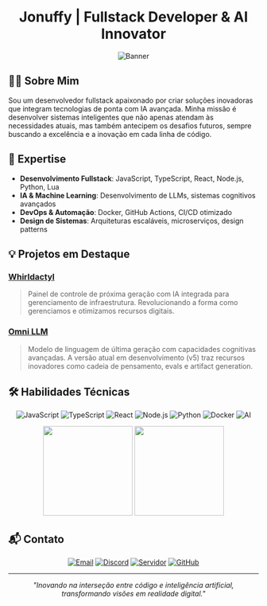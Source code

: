 <h1 align="center">Jonuffy | Fullstack Developer & AI Innovator</h1>

<p align="center">
  <img src="https://img.shields.io/badge/Transformando%20Ideias%20em%20Realidade%20Digital-333333?style=for-the-badge&logo=data:image/svg+xml;base64,PHN2ZyB4bWxucz0iaHR0cDovL3d3dy53My5vcmcvMjAwMC9zdmciIHZpZXdCb3g9IjAgMCAyNCAyNCI+PHBhdGggZmlsbD0iI2ZmZiIgZD0iTTEyIDJMMi41IDEzLjVoNnY4aDdWMTMuNWg2TDEyIDJ6Ii8+PC9zdmc+" alt="Banner">
</p>

## 👨‍💻 Sobre Mim

Sou um desenvolvedor fullstack apaixonado por criar soluções inovadoras que integram tecnologias de ponta com IA avançada. Minha missão é desenvolver sistemas inteligentes que não apenas atendam às necessidades atuais, mas também antecipem os desafios futuros, sempre buscando a excelência e a inovação em cada linha de código.

## 🚀 Expertise

- **Desenvolvimento Fullstack**: JavaScript, TypeScript, React, Node.js, Python, Lua
- **IA & Machine Learning**: Desenvolvimento de LLMs, sistemas cognitivos avançados
- **DevOps & Automação**: Docker, GitHub Actions, CI/CD otimizado
- **Design de Sistemas**: Arquiteturas escaláveis, microserviços, design patterns

## 💡 Projetos em Destaque

### [Whirldactyl](https://github.com/jonuffykk/whirldactyl)
> Painel de controle de próxima geração com IA integrada para gerenciamento de infraestrutura. Revolucionando a forma como gerenciamos e otimizamos recursos digitais.

### [Omni LLM](https://github.com/jonuffykk/omni-llm-v1)
> Modelo de linguagem de última geração com capacidades cognitivas avançadas. A versão atual em desenvolvimento (v5) traz recursos inovadores como cadeia de pensamento, evals e artifact generation.

## 🛠️ Habilidades Técnicas

<p align="center">
  <img src="https://img.shields.io/badge/-JavaScript-F7DF1E?style=for-the-badge&logo=javascript&logoColor=black" alt="JavaScript">
  <img src="https://img.shields.io/badge/-TypeScript-3178C6?style=for-the-badge&logo=typescript&logoColor=white" alt="TypeScript">
  <img src="https://img.shields.io/badge/-React-61DAFB?style=for-the-badge&logo=react&logoColor=black" alt="React">
  <img src="https://img.shields.io/badge/-Node.js-339933?style=for-the-badge&logo=node.js&logoColor=white" alt="Node.js">
  <img src="https://img.shields.io/badge/-Python-3776AB?style=for-the-badge&logo=python&logoColor=white" alt="Python">
  <img src="https://img.shields.io/badge/-Docker-2496ED?style=for-the-badge&logo=docker&logoColor=white" alt="Docker">
  <img src="https://img.shields.io/badge/-AI-FF6F61?style=for-the-badge&logo=ai&logoColor=white" alt="AI">
</p>

<div align="center">
  <img height="180em" src="https://github-readme-stats.vercel.app/api?username=Jonuffykk&show_icons=true&theme=react&include_all_commits=true&count_private=true&hide_border=true"/>
  <img height="180em" src="https://github-readme-stats.vercel.app/api/top-langs/?username=Jonuffykk&layout=compact&langs_count=8&theme=react&hide_border=true"/>
</div>

## 📬 Contato

<p align="center">
  <a href="mailto:jonuffycontato@gmail.com"><img src="https://img.shields.io/badge/-Email-D14836?style=for-the-badge&logo=gmail&logoColor=white" alt="Email"></a>
  <a href="https://discordapp.com/users/Jonuffykk"><img src="https://img.shields.io/badge/-Discord-7289DA?style=for-the-badge&logo=discord&logoColor=white" alt="Discord"></a>
  <a href="https://discord.gg/houzz"><img src="https://img.shields.io/badge/-Servidor%20Discord-7289DA?style=for-the-badge&logo=discord&logoColor=white" alt="Servidor"></a>
  <a href="https://github.com/Jonuffykk"><img src="https://img.shields.io/badge/-GitHub-181717?style=for-the-badge&logo=github" alt="GitHub"></a>
</p>

---

<p align="center">
  <em>"Inovando na interseção entre código e inteligência artificial, transformando visões em realidade digital."</em>
</p>
